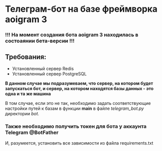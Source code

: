 # Телеграм-бот на базе фреймворка aoigram 3

### !!! На момент создания бота aoigram 3 находилась в состоаянии бета-версии !!!

## Требования:
- Установленный сервер Redis
- Установленный сервер PostgreSQL

**В данном случае мы подразумеваем, что сервер, на котором будет запускаться бот, 
и сервер, на котором находятся базы данных - это одна и та же машина**

В том случае, если это не так, необходимо задать соответствующие настройки путей к базам
в функции **main** в файле *telegram_bot.py* директории *bot*.

### Также необходимо получить токен для бота у аккаунта Telegram @BotFather

И, разумеется, установить все зависимости из файла requirements.txt